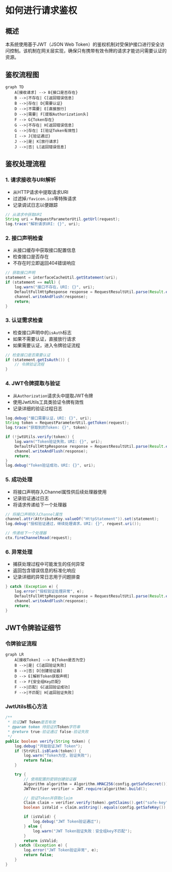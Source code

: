 # 如何进行请求鉴权

## 概述

本系统使用基于JWT（JSON Web Token）的鉴权机制对受保护接口进行安全访问控制。该机制在网关层实现，确保只有携带有效令牌的请求才能访问需要认证的资源。

## 鉴权流程图

```mermaid
graph TD
    A[接收请求] --> B{接口是否存在}
    B -->|不存在| C[返回错误信息]
    B -->|存在| D{需要认证}
    D -->|不需要| E[直接放行]
    D -->|需要| F[提取Authorization头]
    F --> G{Token存在}
    G -->|不存在| H[返回错误信息]
    G -->|存在| I[验证Token有效性]
    I --> J{验证通过}
    J -->|是| K[放行请求]
    J -->|否| L[返回错误信息]
```

## 鉴权处理流程

### 1. 请求接收与URI解析

- 从HTTP请求中提取请求URI
- 过滤掉`/favicon.ico`等特殊请求
- 记录调试日志以便跟踪

```java
// 从请求中获取URI
String uri = RequestParameterUtil.getUrl(request);
log.trace("解析请求URI: {}", uri);
```

### 2. 接口声明检查

- 从接口缓存中获取接口配置信息
- 检查接口是否存在
- 不存在时立即返回404错误响应

```java
// 获取接口声明
statement = interfaceCacheUtil.getStatement(uri);
if (statement == null) {
    log.warn("接口不存在，URI: {}", uri);
    DefaultFullHttpResponse response = RequestResultUtil.parse(Result.error("暂无该接口信息"));
    channel.writeAndFlush(response);
    return;
}
```

### 3. 认证需求检查

- 检查接口声明中的`isAuth`标志
- 如果不需要认证，直接放行请求
- 如果需要认证，进入令牌验证流程

```java
// 检查接口是否需要认证
if (statement.getIsAuth()) {
    // 令牌验证流程
}
```

### 4. JWT令牌提取与验证

- 从`Authorization`请求头中提取JWT令牌
- 使用JwtUtils工具类验证令牌有效性
- 记录详细的验证过程日志

```java
log.debug("接口需要认证，URI: {}", uri);
String token = RequestParameterUtil.getToken(request);
log.trace("获取到的Token: {}", token);

if (!jwtUtils.verify(token)) {
    log.warn("Token验证失败，URI: {}", uri);
    DefaultFullHttpResponse response = RequestResultUtil.parse(Result.error("没有权限访问该接口!"));
    channel.writeAndFlush(response);
    return;
}
log.debug("Token验证成功，URI: {}", uri);
```

### 5. 成功处理

- 将接口声明存入Channel属性供后续处理器使用
- 记录验证通过日志
- 将请求传递给下一个处理器

```java
// 将接口声明存入Channel属性
channel.attr(AttributeKey.valueOf("HttpStatement")).set(statement);
log.debug("授权验证通过，继续处理请求，URI: {}", request.uri());

// 传递给下一个处理器
ctx.fireChannelRead(request);
```

### 6. 异常处理

- 捕获处理过程中可能发生的任何异常
- 返回包含错误信息的标准化响应
- 记录详细的异常日志用于问题排查

```java
} catch (Exception e) {
    log.error("授权验证处理异常", e);
    DefaultFullHttpResponse response = RequestResultUtil.parse(Result.error("接口调用失败: " + e.getMessage()));
    channel.writeAndFlush(response);
    return;
}
```

## JWT令牌验证细节

### 令牌验证流程

```mermaid
graph LR
    A[接收Token] --> B{Token是否为空}
    B -->|是| C[返回验证失败]
    B -->|否| D[创建验证器]
    D --> E[解析Token获取声明]
    E --> F{安全组Key匹配}
    F -->|匹配| G[返回验证成功]
    F -->|不匹配| H[返回验证失败]
```

### JwtUtils核心方法

```java
/**
 * 验证JWT Token是否有效
 * @param token 待验证的Token字符串
 * @return true-验证通过 false-验证失败
 */
public boolean verify(String token) {
    log.debug("开始验证JWT Token");
    if (StrUtil.isBlank(token)) {
        log.warn("Token为空，验证失败");
        return false;
    }

    try {
        // 使用配置的密钥创建验证器
        Algorithm algorithm = Algorithm.HMAC256(config.getSafeSecret());
        JWTVerifier verifier = JWT.require(algorithm).build();

        // 验证Token并获取claim
        Claim claim = verifier.verify(token).getClaims().get("safe-key");
        boolean isValid = claim.asString().equals(config.getSafeKey());

        if (isValid) {
            log.debug("JWT Token验证通过");
        } else {
            log.warn("JWT Token验证失败：安全组key不匹配");
        }
        return isValid;
    } catch (Exception e) {
        log.error("JWT Token验证异常", e);
        return false;
    }
}
```
